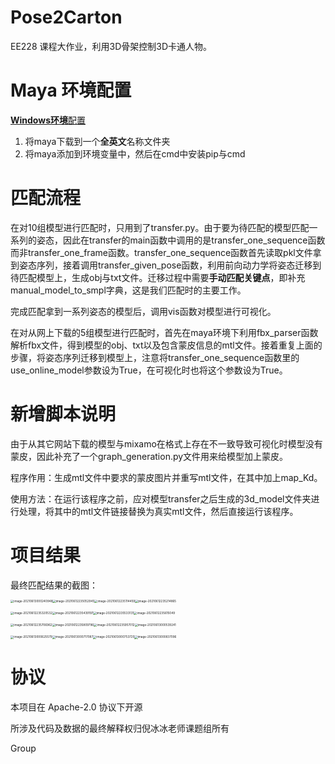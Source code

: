 # Pose2Carton 

EE228 课程大作业，利用3D骨架控制3D卡通人物。



# Maya 环境配置

[**Windows环境**配置](https://zhuanlan.zhihu.com/p/367649237)

1. 将maya下载到一个**全英文**名称文件夹
2. 将maya添加到环境变量中，然后在cmd中安装pip与cmd

# 匹配流程

在对10组模型进行匹配时，只用到了transfer.py。由于要为待匹配的模型匹配一系列的姿态，因此在transfer的main函数中调用的是transfer_one_sequence函数而非transfer_one_frame函数。transfer_one_sequence函数首先读取pkl文件拿到姿态序列，接着调用transfer_given_pose函数，利用前向动力学将姿态迁移到待匹配模型上，生成obj与txt文件。迁移过程中需要**手动匹配关键点**，即补充manual_model_to_smpl字典，这是我们匹配时的主要工作。

完成匹配拿到一系列姿态的模型后，调用vis函数对模型进行可视化。

在对从网上下载的5组模型进行匹配时，首先在maya环境下利用fbx_parser函数解析fbx文件，得到模型的obj、txt以及包含蒙皮信息的mtl文件。接着重复上面的步骤，将姿态序列迁移到模型上，注意将transfer_one_sequence函数里的use_online_model参数设为True，在可视化时也将这个参数设为True。



# 新增脚本说明

由于从其它网站下载的模型与mixamo在格式上存在不一致导致可视化时模型没有蒙皮，因此补充了一个graph_generation.py文件用来给模型加上蒙皮。

程序作用：生成mtl文件中要求的蒙皮图片并重写mtl文件，在其中加上map_Kd。

使用方法：在运行该程序之前，应对模型transfer之后生成的3d_model文件夹进行处理，将其中的mtl文件链接替换为真实mtl文件，然后直接运行该程序。



# 项目结果

最终匹配结果的截图：



<img src="..\img\origin.png" alt="image-20210613000240948" style="zoom:33%;" /><img src="..\img\783.png" alt="image-20210612235052945" style="zoom:33%;" /><img src="..\img\7466.png" alt="image-20210612235114459" style="zoom:33%;" /><img src="..\img\7506.png" alt="image-20210612235214865" style="zoom:33%;" />

<img src="..\img\7550.png" alt="image-20210612235320532" style="zoom:33%;" /><img src="..\img\9467.png" alt="image-20210612235439197" style="zoom:33%;" /><img src="..\img\9484.png" alt="image-20210612235533131" style="zoom:33%;" /><img src="..\img\9875.png" alt="image-20210612235615049" style="zoom:33%;" />

<img src="..\img\11950.png" alt="image-20210612235706962" style="zoom: 33%;" /><img src="..\img\12057.png" alt="image-20210612235809796" style="zoom:33%;" /><img src="..\img\18996.png" alt="image-20210612235957012" style="zoom:33%;" /><img src="..\img\online1.png" alt="image-20210613000539241" style="zoom:33%;" />



<img src="..\img\online2.png" alt="image-20210613000625579" style="zoom:33%;" /><img src="..\img\online3.png" alt="image-20210613000717087" style="zoom:33%;" /><img src="..\img\online4.png" alt="image-20210613000753725" style="zoom:33%;" /><img src="..\img\online5.png" alt="image-20210613000837096" style="zoom:33%;" />



# 协议 

本项目在 Apache-2.0 协议下开源

所涉及代码及数据的最终解释权归倪冰冰老师课题组所有

Group 